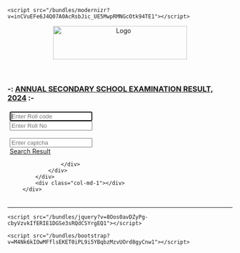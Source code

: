 <!DOCTYPE html>
<html>
<head>
    <meta charset="utf-8" />
    <meta name="viewport" content="width=device-width, initial-scale=1.0">
    <title>Home Page - Secondary Annual Result 2024</title>
    <link href="/Content/css?v=2J7E-vLfnNmSRRpLwPu76env-nLzNJFsp2-40bJw_TE1" rel="stylesheet"/>

    <script src="/bundles/modernizr?v=inCVuEFe6J4Q07A0AcRsbJic_UE5MwpRMNGcOtk94TE1"></script>

</head>
<body class="skin-josh">
    <header class="header">
        <nav class="navbar navbar-static-top" role="navigation">
            <div>
                <a href="#" class="navbar-btn sidebar-toggle" data-toggle="offcanvas" role="button">
                    <div class="responsive_nav"></div>
                </a>
                <div align="center">
                    <a runat="server">
                        <img src="/Img2/Header.jpg" alt="Logo" class="img-responsive" style="width:300px;height:75px;">
                    </a>
                </div>
            </div>
        </nav>
    </header>
    <div class="container body-content">
        


<script type="text/javascript">
    function checkform() {
        var _rlcd = document.getElementById("txtRoleCode").value;
        var _rlno = document.getElementById("txtrollno").value;
        if (_rlcd == "") { swal("Error!", "please enter Roll Code", "error"); return false; }
        else if (_rlno == "") { swal("Error!", "please enter Roll Number", "error"); return false; }
        else if (document.getElementById("actualResult").value != document.getElementById("result").value) { swal("Error!", "captcha not matched", "error"); return false; }
        else {
            document.getElementById("frmsearch").submit();
        }
    }
</script>
<style>
    table, th, td { border-collapse: collapse; }
        table.center { margin-left: auto; margin-right: auto; }
    #rcorners2 { border-radius: 25px; border: 2px solid #73AD21;  }

</style>
<script type="text/javascript">function allowOnlyNumber(evt) { var charCode = (evt.which) ? evt.which : event.keyCode; if (charCode > 31 && (charCode < 48 || charCode > 57)) { swal("Error!", "Please enter number value", "error"); return false; } }</script>
<script type="text/javascript" src="https://ajax.googleapis.com/ajax/libs/jquery/1.8.3/jquery.min.js"></script>
<script type="text/javascript">
    $(document).ready(function () {
        var a = (Math.ceil(Math.random() * 99)) + 1;
        var b = (Math.ceil(Math.random() * 9)) + 1;
        var queryText = a + "     +     " + b + "=";
        document.getElementById('queryString').innerHTML = queryText;
        var result = parseInt(a) + parseInt(b);
        document.getElementById('actualResult').value = result;
    });</script>
<link href="/Content/css1.css" rel="stylesheet" />
<!-- global js -->
<link rel="stylesheet" type="text/css" href="/Content/vendors/sweetalert/css/sweetalert.css" />
<script type="text/javascript" src="/Content/vendors/sweetalert/js/sweetalert.min.js"></script>
<script type="text/javascript" src="/Content/vendors/sweetalert/js/sweetalert-dev.js"></script>

<section class="page-section portfolio">
    <h3 class="text-center text-uppercase font-weight-bold text-danger">-: <u> ANNUAL SECONDARY SCHOOL EXAMINATION RESULT, 2024</u> :-</h3>
<form action="/" autocomplete="off" id="frmsearch" method="post">        <div class="row">
            <div class="col-md-1"></div>
            <div class="col-md-10" style="padding:5px;">
                <div class="row">
                    <div class="col-md-3">
                        <strong style="color: red"></strong>
                    </div>
                    <div class="col-md-9">
                        <input type="text" id="txtRoleCode" name="txtRoleCode" onkeypress="return allowOnlyNumber(event);" autocomplete="off" maxlength="5" class="form-control" autofocus="true" placeholder="Enter Roll code" />
                    </div>
                </div>
                <div class="row">
                    <div class="col-md-3">
                        <strong style="color: red"></strong>
                    </div>
                    <div class="col-md-9">
                        <input type="text" id="txtrollno" name="txtrollno" onkeypress="return allowOnlyNumber(event);" autocomplete="off" maxlength="7" class="form-control" placeholder="Enter Roll No" />
                    </div>
                </div>
                <div class="row">
                    <div class="col-md-3">
                        <strong style="color:red"></strong>
                    </div>
                    <div class="col-md-9">
                        <label id="queryString"></label><br />
                        <input type="text" value="" id="result" class="form-control" placeholder="Enter captcha" /><input type="hidden" id="actualResult" />
                    </div>
                </div>
                <div class="row">
                    <div class="col-md-12 text-center">
                        <a href="javascript:void(0)" onclick="checkform();" class="btn btn-danger">Search Result</a>
                        
                    </div>
                </div>
            </div>
            <div class="col-md-1"></div>
        </div>
</form></section>
        <hr />
    </div>

    <script src="/bundles/jquery?v=8Oos0avDZyPg-cbyVzvkIfERIE1DGSe3sRQdCSYrgEQ1"></script>

    <script src="/bundles/bootstrap?v=M4Nk6kIOwMFflsEKET0iPL9i5YBqbzMzvUOrd8gyCnw1"></script>

    
</body>
</html>
